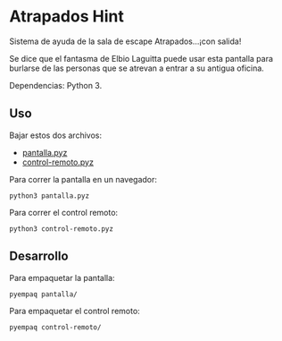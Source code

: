 # Atrapados Hint

Sistema de ayuda de la sala de escape Atrapados…¡con salida!

Se dice que el fantasma de Elbio Laguitta puede usar esta pantalla
para burlarse de las personas que se atrevan a entrar a su antigua
oficina.

Dependencias: Python 3.

## Uso

Bajar estos dos archivos:
- [pantalla.pyz](https://github.com/manuq/atrapados-hint/blob/main/pantalla.pyz?raw=True)
- [control-remoto.pyz](https://github.com/manuq/atrapados-hint/blob/main/control-remoto.pyz?raw=True)

Para correr la pantalla en un navegador:

```
python3 pantalla.pyz
```

Para correr el control remoto:

```
python3 control-remoto.pyz
```

## Desarrollo

Para empaquetar la pantalla:

```
pyempaq pantalla/
```

Para empaquetar el control remoto:

```
pyempaq control-remoto/
```

